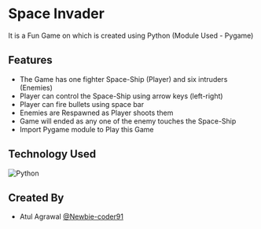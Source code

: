 # Space Invader
It is a Fun Game on which is created using Python (Module Used - Pygame)

## Features
- The Game has one fighter Space-Ship (Player) and six intruders (Enemies)
- Player can control the Space-Ship using arrow keys (left-right)
- Player can fire bullets using space bar
- Enemies are Respawned as Player shoots them
- Game will ended as any one of the enemy touches the Space-Ship
- Import Pygame module to Play this Game


## Technology Used
![Python](https://img.shields.io/badge/python-3670A0?style=for-the-badge&logo=python&logoColor=ffdd54)


## Created By

- Atul Agrawal [@Newbie-coder91](https://www.github.com/Newbie-coder91)